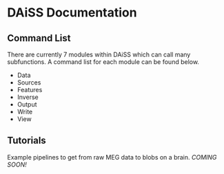 # DAiSS Documentation

## Command List

There are currently 7 modules within DAiSS which can call many subfunctions. A command list for each module can be found below.

- Data
- Sources
- Features
- Inverse
- Output
- Write
- View

## Tutorials

Example pipelines to get from raw MEG data to blobs on a brain. *COMING SOON!*



